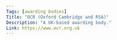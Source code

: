 ```yaml
---
Tags: [awarding bodies]
Title: "OCR (Oxford Cambridge and RSA)"
Description: "A UK-based awarding body."
Link: https://www.ocr.org.uk
---
```

